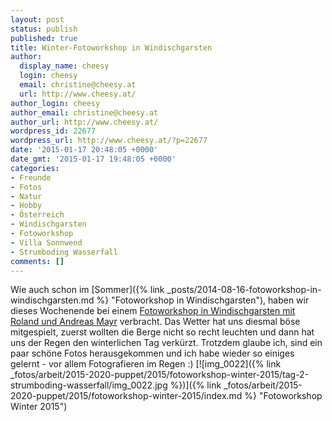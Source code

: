 ```yaml
---
layout: post
status: publish
published: true
title: Winter-Fotoworkshop in Windischgarsten
author:
  display_name: cheesy
  login: cheesy
  email: christine@cheesy.at
  url: http://www.cheesy.at/
author_login: cheesy
author_email: christine@cheesy.at
author_url: http://www.cheesy.at/
wordpress_id: 22677
wordpress_url: http://www.cheesy.at/?p=22677
date: '2015-01-17 20:48:05 +0000'
date_gmt: '2015-01-17 19:48:05 +0000'
categories:
- Freunde
- Fotos
- Natur
- Hobby
- Österreich
- Windischgarsten
- Fotoworkshop
- Villa Sonnwend
- Strumboding Wasserfall
comments: []
---
```

Wie auch schon im [Sommer]({% link _posts/2014-08-16-fotoworkshop-in-windischgarsten.md %} "Fotoworkshop in Windischgarsten"), haben wir dieses Wochenende bei einem [Fotoworkshop in Windischgarsten mit Roland und Andreas Mayr](http://www.villa-sonnwend.at/index.php?id=113) verbracht. Das Wetter hat uns diesmal böse mitgespielt, zuerst wollten die Berge nicht so recht leuchten und dann hat uns der Regen den winterlichen Tag verkürzt. Trotzdem glaube ich, sind ein paar schöne Fotos herausgekommen und ich habe wieder so einiges gelernt - vor allem Fotografieren im Regen :)
[![img_0022]({% link _fotos/arbeit/2015-2020-puppet/2015/fotoworkshop-winter-2015/tag-2-strumboding-wasserfall/img_0022.jpg %})]({% link _fotos/arbeit/2015-2020-puppet/2015/fotoworkshop-winter-2015/index.md %} "Fotoworkshop Winter 2015")
